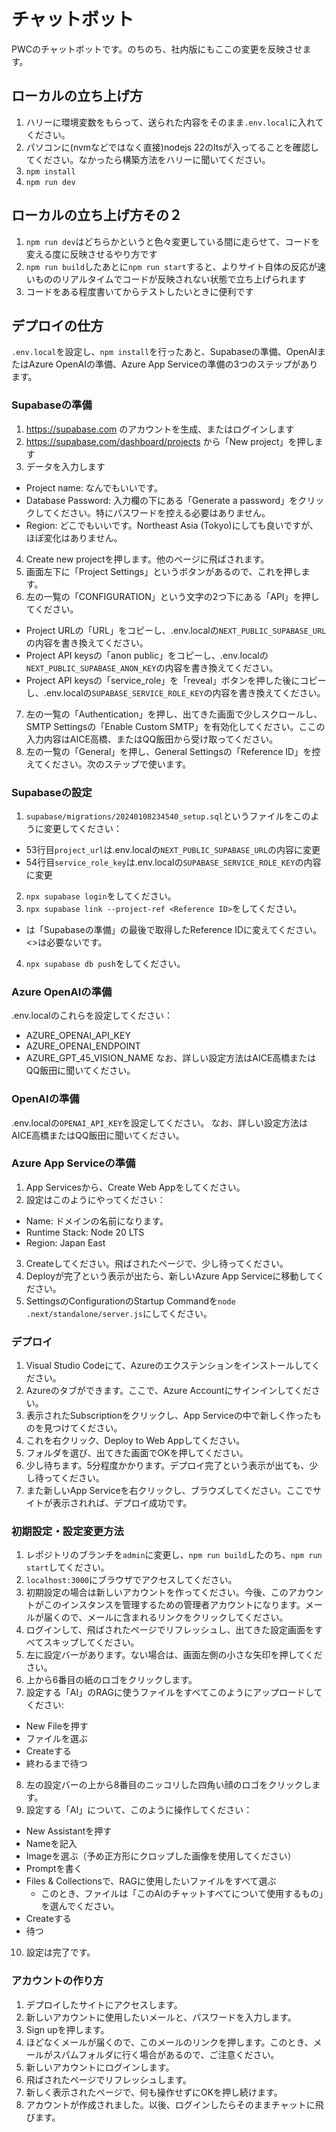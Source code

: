 # チャットボット
PWCのチャットボットです。のちのち、社内版にもここの変更を反映させます。

## ローカルの立ち上げ方
1. ハリーに環境変数をもらって、送られた内容をそのまま`.env.local`に入れてください。
2. パソコンに(nvmなどではなく直接)nodejs 22のltsが入ってることを確認してください。なかったら構築方法をハリーに聞いてください。
3. `npm install`
4. `npm run dev`

## ローカルの立ち上げ方その２
1. `npm run dev`はどちらかというと色々変更している間に走らせて、コードを変える度に反映させるやり方です
2. `npm run build`したあとに`npm run start`すると、よりサイト自体の反応が速いもののリアルタイムでコードが反映されない状態で立ち上げられます
3. コードをある程度書いてからテストしたいときに便利です

## デプロイの仕方
`.env.local`を設定し、`npm install`を行ったあと、Supabaseの準備、OpenAIまたはAzure OpenAIの準備、Azure App Serviceの準備の3つのステップがあります。

### Supabaseの準備
1. https://supabase.com のアカウントを生成、またはログインします
2. https://supabase.com/dashboard/projects から「New project」を押します
3. データを入力します
  - Project name: なんでもいいです。
  - Database Password: 入力欄の下にある「Generate a password」をクリックしてください。特にパスワードを控える必要はありません。
  - Region: どこでもいいです。Northeast Asia (Tokyo)にしても良いですが、ほぼ変化はありません。
4. Create new projectを押します。他のページに飛ばされます。
5. 画面左下に「Project Settings」というボタンがあるので、これを押します。
6. 左の一覧の「CONFIGURATION」という文字の2つ下にある「API」を押してください。
  - Project URLの「URL」をコピーし、.env.localの`NEXT_PUBLIC_SUPABASE_URL`の内容を書き換えてください。
  - Project API keysの「anon public」をコピーし、.env.localの`NEXT_PUBLIC_SUPABASE_ANON_KEY`の内容を書き換えてください。
  - Project API keysの「service_role」を「reveal」ボタンを押した後にコピーし、.env.localの`SUPABASE_SERVICE_ROLE_KEY`の内容を書き換えてください。
7. 左の一覧の「Authentication」を押し、出てきた画面で少しスクロールし、SMTP Settingsの「Enable Custom SMTP」を有効化してください。ここの入力内容はAICE高橋、またはQQ飯田から受け取ってください。
8. 左の一覧の「General」を押し、General Settingsの「Reference ID」を控えてください。次のステップで使います。

### Supabaseの設定
1. `supabase/migrations/20240108234540_setup.sql`というファイルをこのように変更してください：
  - 53行目`project_url`は.env.localの`NEXT_PUBLIC_SUPABASE_URL`の内容に変更
  - 54行目`service_role_key`は.env.localの`SUPABASE_SERVICE_ROLE_KEY`の内容に変更
2. `npx supabase login`をしてください。
3. `npx supabase link --project-ref <Reference ID>`をしてください。
  - <Reference ID>は「Supabaseの準備」の最後で取得したReference IDに変えてください。<>は必要ないです。
4. `npx supabase db push`をしてください。

### Azure OpenAIの準備
.env.localのこれらを設定してください：
- AZURE_OPENAI_API_KEY
- AZURE_OPENAI_ENDPOINT
- AZURE_GPT_45_VISION_NAME
なお、詳しい設定方法はAICE高橋またはQQ飯田に聞いてください。

### OpenAIの準備
.env.localの`OPENAI_API_KEY`を設定してください。
なお、詳しい設定方法はAICE高橋またはQQ飯田に聞いてください。

### Azure App Serviceの準備
1. App Servicesから、Create Web Appをしてください。
2. 設定はこのようにやってください：
  - Name: ドメインの名前になります。
  - Runtime Stack: Node 20 LTS
  - Region: Japan East
3. Createしてください。飛ばされたページで、少し待ってください。
4. Deployが完了という表示が出たら、新しいAzure App Serviceに移動してください。
5. SettingsのConfigurationのStartup Commandを`node .next/standalone/server.js`にしてください。

### デプロイ
1. Visual Studio Codeにて、Azureのエクステンションをインストールしてください。
2. Azureのタブができます。ここで、Azure Accountにサインインしてください。
3. 表示されたSubscriptionをクリックし、App Serviceの中で新しく作ったものを見つけてください。
4. これを右クリック、Deploy to Web Appしてください。
5. フォルダを選び、出てきた画面でOKを押してください。
6. 少し待ちます。5分程度かかります。デプロイ完了という表示が出ても、少し待ってください。
7. また新しいApp Serviceを右クリックし、ブラウズしてください。ここでサイトが表示されれば、デプロイ成功です。

### 初期設定・設定変更方法
1. レポジトリのブランチを`admin`に変更し、`npm run build`したのち、`npm run start`してください。
2. `localhost:3000`にブラウザでアクセスしてください。
3. 初期設定の場合は新しいアカウントを作ってください。今後、このアカウントがこのインスタンスを管理するための管理者アカウントになります。メールが届くので、メールに含まれるリンクをクリックしてください。
4. ログインして、飛ばされたページでリフレッシュし、出てきた設定画面をすべてスキップしてください。
5. 左に設定バーがあります。ない場合は、画面左側の小さな矢印を押してください。
6. 上から6番目の紙のロゴをクリックします。
7. 設定する「AI」のRAGに使うファイルをすべてこのようにアップロードしてください:
  - New Fileを押す
  - ファイルを選ぶ
  - Createする
  - 終わるまで待つ
8. 左の設定バーの上から8番目のニッコリした四角い顔のロゴをクリックします。
9. 設定する「AI」について、このように操作してください：
  - New Assistantを押す
  - Nameを記入
  - Imageを選ぶ（予め正方形にクロップした画像を使用してください）
  - Promptを書く
  - Files & Collectionsで、RAGに使用したいファイルをすべて選ぶ
    - このとき、ファイルは「このAIのチャットすべてについて使用するもの」を選んでください。
  - Createする
  - 待つ
10. 設定は完了です。

### アカウントの作り方
1. デプロイしたサイトにアクセスします。
2. 新しいアカウントに使用したいメールと、パスワードを入力します。
3. Sign upを押します。
4. ほどなくメールが届くので、このメールのリンクを押します。このとき、メールがスパムフォルダに行く場合があるので、ご注意ください。
5. 新しいアカウントにログインします。
6. 飛ばされたページでリフレッシュします。
7. 新しく表示されたページで、何も操作せずにOKを押し続けます。
8. アカウントが作成されました。以後、ログインしたらそのままチャットに飛びます。